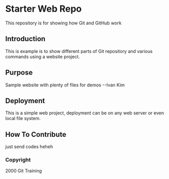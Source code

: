 # Starter Web Repo

This repository is for showing how Git and GitHub work

## Introduction

This is example is to show different parts of Git repository and various commands using a website project.

## Purpose

Sample website with plenty of files for demos --Ivan Kim

## Deployment

This is a simple web project, deployment can be on any web server or even local file system.

## How To Contribute

just send codes heheh


### Copyright

2000 Git Training